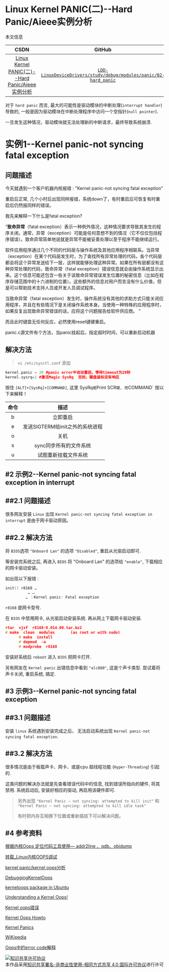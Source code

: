 Linux Kernel PANIC(二)--Hard Panic/Aieee实例分析
=======

本文信息

| CSDN | GitHub |
|:----:|:------:|
| [Linux Kernel PANIC(二)--Hard Panic/Aieee实例分析](http://blog.csdn.net/gatieme/article/details/73712595) | [`LDD-LinuxDeviceDrivers/study/debug/modules/panic/02-hard_panic`](https://github.com/gatieme/LDD-LinuxDeviceDrivers/tree/master/study/debug/modules/panic/02-hard_panic) |

对于 `hard panic` 而言, 最大的可能性是驱动模块的中断处理(`interrupt handler`)导致的, 一般是因为驱动模块在中断处理程序中访问一个空指针(`null pointer`).

一旦发生这种情况，驱动模块就无法处理新的中断请求，最终导致系统崩溃.



# 实例1--Kernel panic-not syncing fatal exception

## 问题描述

今天就遇到一个客户机器内核报错 : "Kernel panic-not syncing fatal exception"

重启后正常, 几个小时后出现同样报错，系统down了，有时重启后可恢复有时重启后仍然报同样的错误。

我先来解释一下什么是fatal exception?

“**致命异常**（fatal exception）表示一种例外情况，这种情况要求导致其发生的程序关闭。通常，异常（exception）可能是任何意想不到的情况（它不仅仅包括程序错误）。致命异常简单地说就是异常不能被妥善处理以至于程序不能继续运行。

软件应用程序通过几个不同的代码层与操作系统及其他应用程序相联系。当异常（exception）在某个代码层发生时，为了查找所有异常处理的代码，各个代码层都会将这个异常发送给下一层，这样就能够处理这种异常。如果在所有层都没有这种异常处理的代码，致命异常（fatal exception）错误信息就会由操作系统显示出来。这个信息可能还包含一些关于该致命异常错误发生位置的秘密信息（比如在程序存储范围中的十六进制的位置）。这些额外的信息对用户而言没有什么价值，但是可以帮助技术支持人员或开发人员调试程序。

当致命异常（fatal exception）发生时，操作系统没有其他的求助方式只能关闭应用程序，并且在有些情况下是关闭操作系统本身。当使用一种特殊的应用程序时，如果反复出现致命异常错误的话，应将这个问题报告给软件供应商。 ”

而且此时键盘无任何反应，必然使用reset键硬重启。

panic.c源文件有个方法，当panic挂起后，指定超时时间，可以重新启动机器

## 解决方法

>`vi /etc/sysctl.conf`  添加

```cpp
kernel.panic = 20 #panic error中自动重启，等待timeout为20秒
kernel.sysrq=1 #激活Magic SysRq  否则，键盘鼠标没有响应
```

按住 `[ALT]+[SysRq]+[COMMAND]`, 这里 SysRq` 是 `Print SCR` 键, 而 `COMMAND` 按以下来解释！

| 命令 | 描述 |
|:---:|:---:|
| b |立即重启
| e | 发送SIGTERM给init之外的系统进程 |
| o | 关机 |
| s | sync同步所有的文件系统 |
| u | 试图重新挂载文件系统 |

#2	示例2--Kernel panic-not syncing fatal exception in interrupt
-------

##2.1 问题描述
-------

很多网友安装 `Linux` 出现 `Kernel panic-not syncing fatal exception in interrupt` 是由于网卡驱动原因。

##2.2 解决方法
-------


将 `BIOS`选项 `"Onboard Lan"` 的选项 `"Disabled"`, 重启从光驱启动即可.

等安装完系统之后, 再进入 `BIOS` 将 "Onboard Lan" 的选项给 `"enable"`, 下载相应的网卡驱动安装。

如出现以下报错 :

```CPP
init() r8168 … 
          … …
         … ：Kernel panic: Fatal exception
```

`r8168` 是网卡型号.

在 `BIOS` 中禁用网卡, 从光驱启动安装系统. 再从网上下载网卡驱动安装.

```cpp
#tar  vjxf  r8168-8.014.00.tar.bz2
# make  clean  modules       (as root or with sudo)
      # make  install
      # depmod  -a
      # modprobe  r8168
```

安装好系统后 `reboot` 进入 `BIOS` 把网卡打开.

另有网友在 `Kernel panic` 出错信息中看到 `"alc880"`, 这是个声卡类型. 尝试着将声卡关闭, 重启系统, 搞定.


#3	示例3--Kernel panic-not syncing fatal exception
-------

##3.1	问题描述
-------


安装 `linux` 系统遇到安装完成之后， 无法启动系统出现 `Kernel panic-not syncing fatal exception`.

##3.2 解决方法
-------


很多情况是由于板载声卡、网卡、或是cpu 超线程功能 (`Hyper-Threading`) 引起的.


这类问题的解决办法就是先查看错误代码中的信息, 找到错误所指向的硬件, 将其禁用. 系统启动后, 安装好相应的驱动, 再启用该硬件即可.

>另外出现 `"Kernel Panic — not syncing: attempted to kill init"` 和 `"Kernel Panic — not syncing: attempted to kill idle task"`
>
>有时把内存互相换下位置或重新插拔下可以解决问题。



#4	参考资料
-------

[根据内核Oops 定位代码工具使用— addr2line 、gdb、objdump](http://blog.csdn.net/u012719256/article/details/53365155)

[转载_Linux内核OOPS调试](http://blog.csdn.net/tommy_wxie/article/details/12521535)


[kernel panic/kernel oops分析](http://blog.chinaunix.net/uid-20651662-id-1906954.html)


[DebuggingKernelOops](https://wiki.ubuntu.com/DebuggingKernelOops)


[kerneloops package in Ubuntu](https://launchpad.net/ubuntu/+source/kerneloops)


[Understanding a Kernel Oops!](http://opensourceforu.com/2011/01/understanding-a-kernel-oops/)


[Kernel oops错误](http://blog.163.com/prodigal_s/blog/static/204537164201411611432884/)


[Kernel Oops Howto](http://madwifi-project.org/wiki/DevDocs/KernelOops)


[Kernel Panics](https://wiki.archlinux.org/index.php/Kernel_Panics)

[WiKipedia](https://en.wikipedia.org/wiki/Linux_kernel_oops)

[Oops中的error code解释](http://blog.csdn.net/mozun1/article/details/53306714)

<a rel="license" href="http://creativecommons.org/licenses/by-nc-sa/4.0/"><img alt="知识共享许可协议" style="border-width:0" src="https://i.creativecommons.org/l/by-nc-sa/4.0/88x31.png" /></a>
<br>
本作品采用<a rel="license" href="http://creativecommons.org/licenses/by-nc-sa/4.0/">知识共享署名-非商业性使用-相同方式共享 4.0 国际许可协议</a>进行许可
